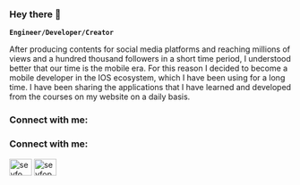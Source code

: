### Hey there 👋

**`Engineer/Developer/Creator`**

After producing contents for social media platforms and reaching millions of views and a hundred thousand followers in a short time period, I understood better that our time is the mobile era. For this reason I decided to become a mobile developer in the IOS ecosystem, which I have been using for a long time. I have been sharing the applications that I have learned and developed from the courses on my website on a daily basis.

### Connect with me:

<h3 align="left">Connect with me:</h3>
<p align="left">
<a href="https://linkedin.com/in/seyfo peynirci" target="blank"><img align="center" src="https://raw.githubusercontent.com/rahuldkjain/github-profile-readme-generator/master/src/images/icons/Social/linked-in-alt.svg" alt="seyfo peynirci" height="30" width="40" /></a>
<a href="https://instagram.com/seyfop" target="blank"><img align="center" src="https://raw.githubusercontent.com/rahuldkjain/github-profile-readme-generator/master/src/images/icons/Social/instagram.svg" alt="seyfop" height="30" width="40" /></a>
</p>





<!--
**seyfop/seyfop** is a ✨ _special_ ✨ repository because its `README.md` (this file) appears on your GitHub profile.

Here are some ideas to get you started:

- 🔭 I’m currently working on ...
- 🌱 I’m currently learning ...
- 👯 I’m looking to collaborate on ...
- 🤔 I’m looking for help with ...
- 💬 Ask me about ...
- 📫 How to reach me: ...
- 😄 Pronouns: ...
- ⚡ Fun fact: ...
-->

